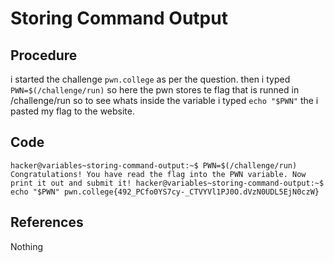 # Storing Command Output

## Procedure
i started the challenge `pwn.college`
as per the question.
then i typed `PWN=$(/challenge/run)`
so here the pwn stores te flag that is runned in /challenge/run
so to see whats inside the variable i typed `echo "$PWN"`
the i pasted my flag to the website.

## Code
`hacker@variables~storing-command-output:~$ PWN=$(/challenge/run)
Congratulations! You have read the flag into the PWN variable. Now print it out
and submit it!
hacker@variables~storing-command-output:~$ echo "$PWN"
pwn.college{492_PCfo0YS7cy-_CTVYVl1PJ0O.dVzN0UDL5EjN0czW}`

## References
Nothing
